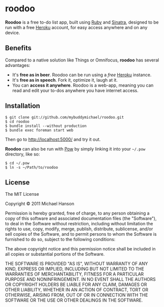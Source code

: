 roodoo
======

**Roodoo** is a free to-do list app, built using [Ruby] and [Sinatra], designed
to be run with a free [Heroku] account, for easy access anywhere and on any
device.

## Benefits

Compared to a native solution like Things or Omnifocus, **roodoo** has several
advantages:

- It's **free as in beer**. Roodoo can be run using a _free_ [Heroku] instance.
- It's **free as in speech**. Fork it, optimize it, laugh at it.
- You can **access it anywhere**. Roodoo is a web-app, meaning you can read and
  edit your to-dos anywhere you have internet access.

## Installation

    $ git clone git://github.com/mybuddymichael/roodoo.git
    $ cd roodoo
    $ bundle install --without production
    $ bundle exec foreman start web

Then go to [http://localhost:5000/]() and try it out.

**Roodoo** can also be run with [Pow] by simply linking it into your `~/.pow`
directory, like so:

    $ cd ~/.pow
    $ ln -s ~/Path/to/roodoo

## License

The MIT License

Copyright © 2011 Michael Hanson

Permission is hereby granted, free of charge, to any person obtaining a copy
of this software and associated documentation files (the "Software"), to deal
in the Software without restriction, including without limitation the rights
to use, copy, modify, merge, publish, distribute, sublicense, and/or sell
copies of the Software, and to permit persons to whom the Software is
furnished to do so, subject to the following conditions:

The above copyright notice and this permission notice shall be included in
all copies or substantial portions of the Software.

THE SOFTWARE IS PROVIDED "AS IS", WITHOUT WARRANTY OF ANY KIND, EXPRESS OR
IMPLIED, INCLUDING BUT NOT LIMITED TO THE WARRANTIES OF MERCHANTABILITY,
FITNESS FOR A PARTICULAR PURPOSE AND NONINFRINGEMENT. IN NO EVENT SHALL THE
AUTHORS OR COPYRIGHT HOLDERS BE LIABLE FOR ANY CLAIM, DAMAGES OR OTHER
LIABILITY, WHETHER IN AN ACTION OF CONTRACT, TORT OR OTHERWISE, ARISING FROM,
OUT OF OR IN CONNECTION WITH THE SOFTWARE OR THE USE OR OTHER DEALINGS IN
THE SOFTWARE.


[Ruby]: http://www.ruby-lang.org/en/
[Sinatra]: http://www.sinatrarb.com/
[Heroku]: http://www.heroku.com/
[Pow]: http://pow.cx/
